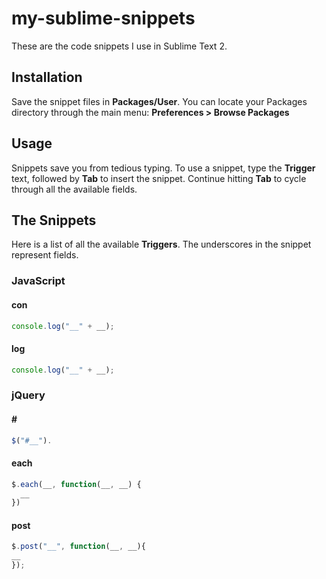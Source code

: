 my-sublime-snippets
===================

These are the code snippets I use in Sublime Text 2.

Installation
------------
Save the snippet files in **Packages/User**. You can locate your Packages directory through the main menu: **Preferences > Browse Packages**

Usage
-----
Snippets save you from tedious typing. To use a snippet, type the **Trigger** text, followed by **Tab** to insert the snippet. Continue hitting **Tab** to cycle through all the available fields.


The Snippets
------------
Here is a list of all the available **Triggers**. The underscores in the snippet represent fields.

### JavaScript

#### con
```javascript
console.log("__" + __);
```

#### log
```javascript
console.log("__" + __);
```

### jQuery

#### &#35;
```javascript
$("#__").
```

#### each 
```javascript
$.each(__, function(__, __) {
  __
})
```

#### post 
```javascript
$.post("__", function(__, __){
__
});
```
